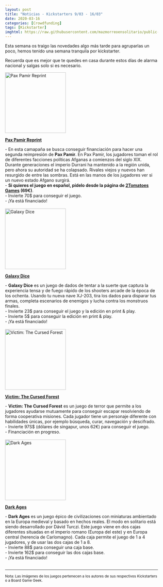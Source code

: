 ```yaml
---
layout: post
title: "Noticias - Kickstarters 9/03 - 16/03"
date: 2020-03-16
categories: [Crowdfunding]
tags: [Kickstarter]
imghtml: https://raw.githubusercontent.com/mazmorreoensolitario/public-images/master/crowdfunding/crowdfunding-20-0309-0316.jpg
---
```


Esta semana os traigo las novedades algo más tarde para agruparlas un poco,
hemos tenido una semana tranquila por kickstarter.

Recuerda que es mejor que te quedes en casa durante estos días de alarma
nacional y salgas solo si es necesario.

<div class="row">
    <div class="col-md-3">
        <img width="200" height="200"
            src="https://ksr-ugc.imgix.net/assets/028/379/601/e2121154077766ad0624cb8369339287_original.jpg?ixlib=rb-2.1.0&w=680&fit=max&v=1583800217&auto=format&gif-q=50&q=92&s=7403f73d016f0573adefd30d2a6f76ec"
            class="img-thumbnail" alt="Pax Pamir Reprint">
    </div>
    <div class="col-md-9">
        <p>
            <a target="_blank" 
                href="https://www.kickstarter.com/projects/1243243962/pax-pamir-reprint?ref=mazmorreoensolitario">
            <strong>Pax Pamir Reprint</strong>
            </a>
        </p>
            - En esta camapaña se busca conseguir financiación para hacer una
            segunda reimpresión de <strong>Pax Pamir</strong>. En Pax Pamir,
            los jugadores toman el rol de diferentes facciones políticas
            Afganas a comienzos del siglo XIX. Durante generaciones el imperio
            Durrani ha mantenido a la región unida, pero ahora su autoridad se
            ha colapsado. Rivales viejos y nuevos han resurgido de entre las
            sombras. Está en las manos de los jugadores ver si un nuevo estado
            Afgano surgirá.
            <br>
            - <strong>Si quieres el juego en español, pídelo desde la página de
            <a
            href="https://2tomatoesgames.com/">2Tomatoes
                Games</a> (69€)</strong>.
            <br>
            - Invierte 70$ para conseguir el juego.
            <br>
           - ¡Ya está financiado!
    </div>
</div>
<br>

<div class="row">
    <div class="col-md-3">
        <img width="200" height="200"
            src="https://ksr-ugc.imgix.net/assets/028/015/284/58bf8ea3a5e99cc999524951a7d884e9_original.PNG?ixlib=rb-2.1.0&w=680&fit=max&v=1581131809&auto=format&gif-q=50&lossless=true&s=f1006f324492691171a4c9e390fd427d"
            class="img-thumbnail" alt="Galaxy Dice">
    </div>
    <div class="col-md-9">
        <p>
            <a target="_blank" 
                href="https://www.kickstarter.com/projects/603343698/galaxy-dice?ref=mazmorreoensolitario">
            <strong>Galaxy Dice</strong>
            </a>
        </p>
            - <strong>Galaxy Dice</strong> es un juego de dados de tentar a la
            suerte que captura la experiencia tensa y de fuego rápido de los
            shooters arcade de la época de los ochenta. Usando tu nueva nave
            XJ-203, tira los dados para disparar tus armas, completa escenarios
            de enemigos y lucha contra los monstruos finales.
            <br>
            - Invierte 23$ para conseguir el juego y la edición en print &
                play.
            <br>
            - Invierte 5$ para conseguir la edición en print & play.
            <br>
           - ¡Ya está financiado!
    </div>
</div>
<br>

<div class="row">
    <div class="col-md-3">
        <img width="200" height="200"
            src="https://cf.geekdo-images.com/imagepage/img/1yIk6VnzMiiyGslCl1CzAppuiBs=/fit-in/900x600/filters:no_upscale()/pic5288414.jpg"
            class="img-thumbnail" alt="Victim: The Cursed Forest">
    </div>
    <div class="col-md-9">
        <p>
            <a target="_blank" 
                href="https://www.kickstarter.com/projects/hexahouse/victim-the-cursed-forest?ref=mazmorreoensolitario">
            <strong>Victim: The Cursed Forest</strong>
            </a>
        </p>
            - <strong>Victim: The Cursed Forest</strong> es un juego de terror
            que permite a los jugadores ayudarse mutuamente para conseguir
            escapar resolviendo de forma cooperativa misiones. Cada jugador
            tiene un personaje diferente con habilidades únicas, por ejemplo
            búsqueda, curar, navegación y descifrado. 
            <br>
            - Invierte 97S$ (dólares de singapur, unos 62€) para conseguir el
            juego.
            <br>
           - Financiación en progreso.
    </div>
</div>
<br>

<div class="row">
    <div class="col-md-3">
        <img width="200" height="200"
            src="https://ksr-ugc.imgix.net/assets/028/333/405/f4f83c64f0bdb657bfda5f2ae1eaafb4_original.jpg?ixlib=rb-2.1.0&w=680&fit=max&v=1583425293&auto=format&gif-q=50&q=92&s=23fd6961c85da8e3310da2642b95370f"
            class="img-thumbnail" alt="Dark Ages">
    </div>
    <div class="col-md-9">
        <p>
            <a target="_blank" 
                href="https://www.kickstarter.com/projects/boardanddice/dark-ages?ref=mazmorreoensolitario">
            <strong>Dark Ages</strong>
            </a>
        </p>
            - <strong>Dark Ages</strong> es un juego épico de civilizaciones
            con miniaturas ambientado en la Europa medieval y basado en hechos
            reales. El modo en solitario está siendo desarrollado por Dávid
            Turczi. Este juego viene en dos cajas diferentes situadas en el
            imperio romano (Europa del este) y en Europa central (herencia de
            Carlomagno). Cada caja permite el juego de 1 a 4 jugadores, y de
            usar las dos cajas de 1 a 8.
            <br>
            - Invierte 88$ para conseguir una caja base.
            <br>
            - Invierte 162$ para conseguir las dos cajas base.
            <br>
           - ¡Ya está financiado!
    </div>
</div>
<br>

<hr>

<small>Nota: Las imágenes de los juegos pertenecen a los autores de sus
respectivos Kickstarters o a Board Game Geek.</small>
